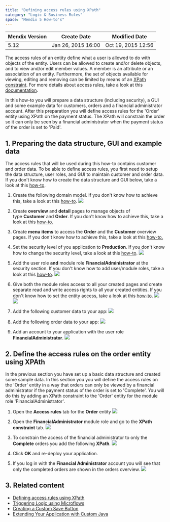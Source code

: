 ```yaml
---
title: "Defining access rules using XPath"
category: "Logic & Business Rules"
space: "Mendix 5 How-to's"
---
```

<table><thead><tr><th class="confluenceTh">Mendix Version</th><th class="confluenceTh">Create Date</th><th colspan="1" class="confluenceTh">Modified Date</th></tr></thead><tbody><tr><td class="confluenceTd">5.12</td><td class="confluenceTd">Jan 26, 2015 16:00</td><td colspan="1" class="confluenceTd">Oct 19, 2015 12:56</td></tr></tbody></table>



The access rules of an entity define what a user is allowed to do with objects of the entity. Users can be allowed to create and/or delete objects, and to view and/or edit member values. A member is an attribute or an association of an entity. Furthermore, the set of objects available for viewing, editing and removing can be limited by means of an [XPath constraint](/refguide5/XPath+Constraints). For more details about access rules, take a look at this [documentation](/refguide5/Access+Rules).

In this how-to you will prepare a data structure (including security), a GUI and some example data for customers, orders and a financial administrator account. After this preparation you will define access rules for the 'Order' entity using XPath on the payment status. The XPath will constrain the order so it can only be seen by a financial administrator when the payment status of the order is set to 'Paid'.



## 1. Preparing the data structure, GUI and example data

The access rules that will be used during this how-to contains customer and order data. To be able to define access rules, you first need to setup the data structure, user roles, and GUI to maintain customer and order data. If you don't know how to create the data structure and GUI below, take a look at this [how-to](Create+and+Deploy+Your+First+App).

1.  Create the following domain model. If you don't know how to achieve this, take a look at this [how-to](Creating+a+basic+data+layer).
    ![](attachments/8785272/8946672.png)
2.  Create **overview** and **detail** pages to manage objects of type **Customer** and **Order**. If you don't know how to achieve this, take a look at this [how-to.](Creating+your+first+two+Overview+and+Detail+pages)
3.  Create **menu items** to access the **Order** and the **Customer** overview pages. If you don't know how to achieve this, take a look at this [how-to.](Setting+Up+the+Navigation+Structure)
4.  Set the security level of you application to **Production**. If you don't know how to change the security level, take a look at this [how-to](Creating+a+secure+app).
    ![](attachments/8785484/8946616.png)

5.  Add the user role **and** module role **FinancialAdministrator** at the security section. If you don't know how to add user/module roles, take a look at this [how-to](Creating+a+secure+app).
    ![](attachments/8785484/8946621.png)

6.  Give both the module roles access to all your created pages and create separate read and write access rights to all your created entities. If you don't know how to set the entity access, take a look at this [how-to](Creating+a+secure+app).
    ![](attachments/8785484/8946710.png)
    ![](attachments/8785484/8946623.png)

7.  Add the following customer data to your app:
    ![](attachments/8785272/8946678.png)

8.  Add the following order data to your app:
    ![](attachments/8785272/8946679.png)

9.  Add an account to your application with the user role **FinancialAdministrator**.
    ![](attachments/8785484/8946624.png)

## 2\. Define the access rules on the order entity using XPAth

In the previous section you have set up a basic data structure and created some sample data. In this section you you will define the access rules on the 'Order' entity in a way that orders can only be viewed by a financial administrator if the payment status of the order is set to 'Complete'. You will do this by adding an XPath constraint to the 'Order' entity for the module role 'FinancialAdministrator'. 

1.  Open the **Access rules** tab for the **Order** entity
    ![](attachments/8785484/8946711.png)

2.  Open the **FinancialAdministrator** module role and go to the **XPath constraint** tab.
    ![](attachments/8785484/8946632.png)

3.  To constrain the access of the financial administrator to only the **Complete** orders you add the following **XPath**.
    ![](attachments/8785484/8946712.png)

4.  Click **OK** and re-deploy your application.
5.  If you log in with the **Financial Administrator** account you will see that only the completed orders are shown in the orders overview.
    ![](attachments/8785484/8946713.png)

## 3\. Related content

*   [Defining access rules using XPath](Defining+access+rules+using+XPath)
*   [Triggering Logic using Microflows](Triggering+Logic+using+Microflows)
*   [Creating a Custom Save Button](Creating+a+Custom+Save+Button)
*   [Extending Your Application with Custom Java](Extending+Your+Application+with+Custom+Java)
